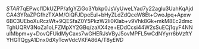 $START$qEPwcl1DkUZPP/afgYZiGo3Ybkp0JsVyUweLYad7y22aglu3UahKqAjdCA43YRaZPGfhzTXAM/OiQFJDpeEul+bHyZLdZdQceW8Et+CweJpq+Apxw6BC3UEboXuRczWt+9QESfaZ0Y5PkzW2li0KIab+v9Vhk8Gk+mkM8Ec2dmcTghUQRV3NoZa1oLFZMpXY2GBq/zaXX4ze+EDdCcsi44W2sSuECj1qyF4NNuIMbpm+y+DovQFUidMyCaxs7wGHERJsVByJ5ovMPFL5wCdNYyrr6bVzftYYHGTQgyA1Dnx0dXyTcwVdcVKFA86A/T8y$END$